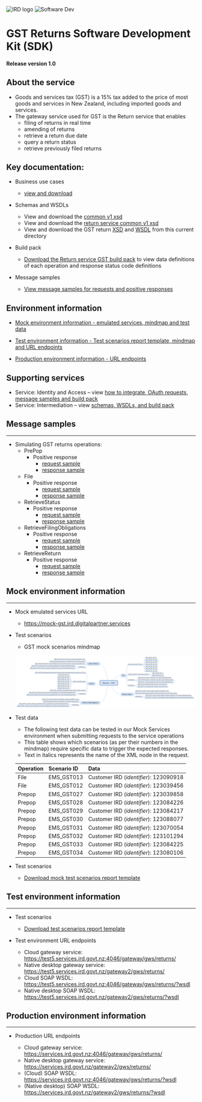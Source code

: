 ![IRD logo](../Images/IRlogo.gif)
![Software Dev](../Images/SoftwareDev.png)

# GST Returns Software Development Kit (SDK)

#### Release version 1.0

## About the service

* Goods and services tax (GST) is a 15% tax added to the price of most goods and services in New Zealand, including imported goods and services.
* The gateway service used for GST is the Return service that enables
	- filing of returns in real time
	- amending of returns
	- retrieve a return due date
	- query a return status
	- retrieve previously filed returns

## Key documentation:

- Business use cases
	- [view and download](GST-Business-use-cases.pdf)
	
- Schemas and WSDLs
	- View and download the [common v1 xsd](../Common%20XSD/Common.v1.xsd)
	- View and download the [return service common v1 xsd](../Common%20XSD/ReturnCommon.v1.xsd)
	- View and download the GST return [XSD](ReturnGST.v1.xsd) and [WSDL](ReturnsGSTDevWsdl.v1.wsdl) from this current directory

- Build pack 
	- [Download the Return service GST build pack](Gateway%20Services%20Build%20Pack%20-%20Return%20Service%20-%20GST.pdf) to view data definitions of each operation and response status code definitions

- Message samples
    - [View message samples for requests and positive responses](#message-samples)
	
## Environment information

- [Mock environment information - emulated services, mindmap and test data](#mock-environment-information)
	
- [Test environment information - Test scenarios report template, mindmap and URL endpoints](#test-environment-information)

- [Production environment information - URL endpoints](#Production-Environment-Information)	

## Supporting services

* Service: Identity and Access – view [how to integrate, OAuth requests, message samples and build pack](https://github.com/InlandRevenue/Gateway_Services-Access/tree/master/Identity%20and%20Access) 
* Service: Intermediation – view [schemas, WSDLs, and build pack](https://github.com/InlandRevenue/Gateway_Services-Access/tree/master/Service%20-%20Intermediation)

## Message samples
-----------------

* Simulating GST returns operations:
    - PrePop
        - Positive response
            - [request sample](sample%20messages/body-gst-returnprepop-request.xml)
            - [response sample](sample%20messages/body-gst-returnprepop-response.xml)
    - File
        - Positive response
            - [request sample](sample%20messages/body-gst-returnfile-request.xml)
            - [response sample](sample%20messages/body-gst-returnfile-response.xml)
    - RetrieveStatus
        - Positive response
            - [request sample](sample%20messages/body-gst-returnstatus-request.xml)
            - [response sample](sample%20messages/body-gst-returnstatus-response.xml)
    - RetrieveFilingObligations
        - Positive response
            - [request sample](sample%20messages/body-gst-filingobligation-request.xml)
            - [response sample](sample%20messages/body-gst-filingobligation-response.xml)
    - RetrieveReturn
        - Positive response
            - [request sample](sample%20messages/body-gst-retrievereturn-request.xml)
            - [response sample](sample%20messages/body-gst-retrievereturn-response.xml)

## Mock environment information
-----------------

* Mock emulated services URL
	* https://mock-gst.ird.digitalpartner.services

* Test scenarios
	- GST mock scenarios mindmap
	
	![Test Scenarios](images/Emulated_Services_Coverage_Map-Return_GST.png)

* Test data
	- The following test data can be tested in our Mock Services environment when submitting requests to the service operations
	- This table shows which scenarios (as per their numbers in the mindmap) require specific data to trigger the expected responses. 
	- Text in italics represents the name of the XML node in the request.
	
	    
	|Operation | Scenario ID | Data|
	|-|-|-|
	|File | EMS_GST013 | Customer IRD (*identifier*): 123090918|
	|File | EMS_GST012 | Customer IRD (*identifier*): 123039456|
	|Prepop | EMS_GST027 | Customer IRD (*identifier*): 123039858 |
	|Prepop | EMS_GST028 | Customer IRD (*identifier*): 123084226 |
	|Prepop | EMS_GST029 | Customer IRD (*identifier*): 123084217|
	|Prepop | EMS_GST030 | Customer IRD (*identifier*): 123088077|
	|Prepop | EMS_GST031 | Customer IRD (*identifier*): 123070054 |
	|Prepop | EMS_GST032 | Customer IRD (*identifier*): 123101294|
	|Prepop | EMS_GST033 | Customer IRD (*identifier*): 123084225 |
    |Prepop | EMS_GST034 | Customer IRD (*identifier*): 123080106 |
	
* Test scenarios
	- [Download mock test scenarios report template](Mock%20-%20GST%20Returns%20Service%20-%20Test%20Report%20Template.docx)	
        
## Test environment information
-----------------

* Test scenarios
	- [Download test scenarios report template](GST%20-%20Return%20Service%20-%20Test%20Report%20Template.docx)

* Test environment URL endpoints
	
	* Cloud gateway service: https://test5.services.ird.govt.nz:4046/gateway/gws/returns/
	* Native desktop gateway service: https://test5.services.ird.govt.nz/gateway2/gws/returns/
	* Cloud SOAP WSDL: https://test5.services.ird.govt.nz:4046/gateway/gws/returns/?wsdl
	* Native desktop SOAP WSDL: https://test5.services.ird.govt.nz/gateway2/gws/returns/?wsdl
            
## Production environment information
-----------------

* Production URL endpoints

	- Cloud gateway service: https://services.ird.govt.nz:4046/gateway/gws/returns/
	- Native desktop gateway service: https://services.ird.govt.nz/gateway2/gws/returns/
	- (Cloud) SOAP WSDL: https://services.ird.govt.nz:4046/gateway/gws/returns/?wsdl
	- (Native desktop) SOAP WSDL: https://services.ird.govt.nz/gateway2/gws/returns/?wsdl
